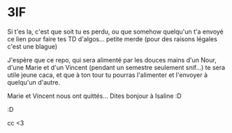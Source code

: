 # 3IF

Si t'es la, c'est que soit tu es perdu, ou que somehow quelqu'un t'a envoyé ce lien pour faire tes TD d'algos... petite merde (pour des raisons légales c'est une blague)

J'espère que ce repo, qui sera alimenté par les douces mains d'un Nour, d'une Marie et d'un Vincent (pendant un semestre seulement snif...) te sera utile jeune caca, et que
à ton tour tu pourras l'alimenter et l'envoyer à quelqu'un d'autre.

Marie et Vincent nous ont quittés... Dites bonjour à Isaline :D

:D

cc <3
